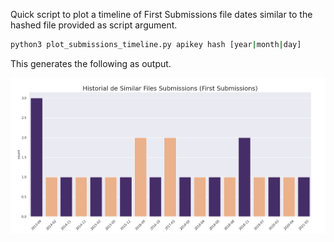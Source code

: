 Quick script to plot a timeline of First Submissions file dates similar to the hashed file provided as script argument.

```bash
python3 plot_submissions_timeline.py apikey hash [year|month|day]
```
This generates the following as output.

![Timeline example](../imgs/timeline_first_submissions.png)
